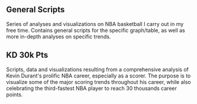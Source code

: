 
## General Scripts
Series of analyses and visualizations on NBA basketball I carry out in my free time. Contains general scripts for the specific graph/table, as well as more in-depth analyses on specific trends.


## KD 30k Pts
Scripts, data and visualizations resulting from a comprehensive analysis of Kevin Durant's prolific NBA career, especially as a scorer. The purpose is to visualize some of the major scoring trends throughout his career, while also celebrating the third-fastest NBA player to reach 30 thousands career points. 
 